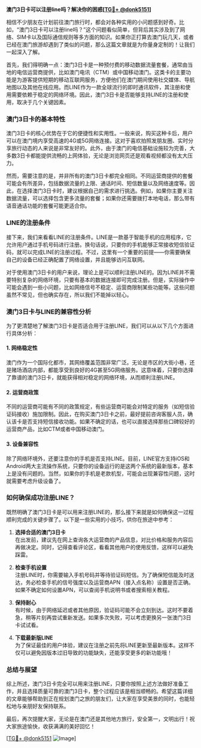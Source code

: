 **澳门3日卡可以注册line吗？解决你的困惑[[TG💪+ @donk5151](https://t.me/s/donk5151)]**

相信不少朋友在计划前往澳门旅行时，都会对各种实用的小问题感到好奇。比如，“澳门3日卡可以注册line吗？”这个问题看似简单，但背后其实涉及到了网络、SIM卡以及国际通信规则等多方面的知识。如果你正打算去澳门玩几天，或者已经在澳门旅游却遇到了类似的问题，那么这篇文章就是为你量身定制的！让我们一起深入了解。

首先，我们得明确一点：澳门3日卡是一种预付费的移动数据流量套餐，通常由当地的电信运营商提供，比如澳门电讯（CTM）或中国移动澳门。这类卡的主要功能是为游客提供短期的移动互联网服务，方便他们在澳门期间使用社交媒体、导航地图以及其他在线应用。而LINE作为一款全球流行的即时通讯软件，其注册和使用需要依赖于稳定的网络环境。因此，澳门3日卡是否能够支持LINE的注册和使用，取决于几个关键因素。

### **澳门3日卡的基本特性**

澳门3日卡的核心优势在于它的便捷性和实用性。一般来说，购买这种卡后，用户可以在澳门境内享受高速的4G或5G网络连接。这对于喜欢拍照发朋友圈、实时分享旅行动态的人来说是非常友好的。此外，由于澳门的电信基础设施较为完善，大多数3日卡都能提供流畅的上网体验，无论是浏览网页还是观看视频都没有太大压力。

然而，需要注意的是，并非所有的澳门3日卡都完全相同。不同运营商提供的套餐可能会有所差异，包括数据流量的上限、通话时间、短信数量以及网络速度等。因此，在选择澳门3日卡时，建议根据自己的需求进行挑选。例如，如果你主要关注数据流量，可以选择包含更多流量的套餐；如果你还需要拨打本地电话，那么带有语音通话功能的套餐可能更适合你。

### **LINE的注册条件**

接下来，我们来看看LINE的注册条件。LINE是一款基于智能手机的应用程序，它允许用户通过手机号码进行注册。换句话说，只要你的手机能够正常接收短信验证码，就可以完成LINE的注册过程。不过，这里有一个重要的前提——你需要确保自己的设备已经正确配置了网络设置，并且能够访问互联网。

对于使用澳门3日卡的用户来说，理论上是可以顺利注册LINE的。因为LINE并不需要特别复杂的网络环境，只要有基本的数据连接即可完成注册。但是，实际操作中可能会遇到一些小问题，比如网络信号不稳定、运营商限制某些功能等。这些问题虽然不常见，但也确实存在，所以我们不能掉以轻心。

### **澳门3日卡与LINE的兼容性分析**

为了更清楚地了解澳门3日卡是否适合用于注册LINE，我们可以从以下几个方面进行具体分析：

#### **1. 网络稳定性**
澳门作为一个国际化都市，其网络覆盖范围非常广泛。无论是市区的大街小巷，还是赌场酒店内部，都能享受到良好的4G甚至5G网络服务。这意味着，只要你选择了靠谱的澳门3日卡，就能获得相对稳定的网络环境，从而顺利注册LINE。

#### **2. 运营商政策**
不同的运营商可能有不同的政策规定，有些运营商可能会对特定的服务（如短信验证码接收）施加限制。因此，在购买澳门3日卡之前，最好提前咨询客服人员，确认该卡是否支持短信接收功能。如果不确定的话，也可以直接选择那些口碑较好的运营商产品，比如CTM或者中国移动澳门。

#### **3. 设备兼容性**
除了网络环境外，还要注意你的手机是否支持LINE。目前，LINE官方支持iOS和Android两大主流操作系统，只要你的设备运行的是这两个系统的最新版本，基本上是没有问题的。当然，如果你的手机是老款机型，可能会出现兼容性问题，这时就需要考虑升级设备了。

### **如何确保成功注册LINE？**

既然明确了澳门3日卡是可以用来注册LINE的，那么接下来就是如何确保这一过程顺利完成的关键步骤了。以下是一些实用的小技巧，供你在旅途中参考：

1. **选择合适的澳门3日卡**  
   在出发前，建议先在网上查询各大运营商的产品信息，对比价格和服务内容后再做决定。同时，记得查看评论区，看看其他用户的使用反馈，这样可以避免踩雷。

2. **检查手机设置**  
   注册LINE时，你需要输入手机号码并等待验证码短信。为了确保短信能及时送达，务必检查手机的信号强度以及运营商APN（接入点名称）设置是否正确。如果不确定如何设置APN，可以查阅手机说明书或者搜索相关教程。

3. **保持耐心**  
   有时候，由于网络延迟或者其他原因，验证码可能不会立刻到达。这时不要着急，稍等片刻再尝试重新发送。如果多次失败，可以考虑更换另一张澳门3日卡试试看。

4. **下载最新版LINE**  
   为了保证最佳的用户体验，建议在注册之前先将LINE更新至最新版本。这样不仅可以避免因版本过旧导致的功能缺失，还能享受更多的新功能哦！

### **总结与展望**

综上所述，澳门3日卡完全可以用来注册LINE，只要你按照上述方法做好准备工作，并且选择质量可靠的澳门3日卡，整个过程应该是相当顺畅的。希望这篇详细的文章能够帮助到正在规划澳门之旅的朋友们，让大家在享受美景的同时，也能轻松地与亲朋好友保持联系。

最后，再次提醒大家，无论是在澳门还是其他地方旅行，安全第一，文明出行！祝大家旅途愉快，收获满满的美好回忆！

[[TG💪+ @donk5151](https://t.me/s/donk5151) ![Image](https://i.postimg.cc/rwNCRYN7/Snipaste-2025-04-30-17-27-05.png)]